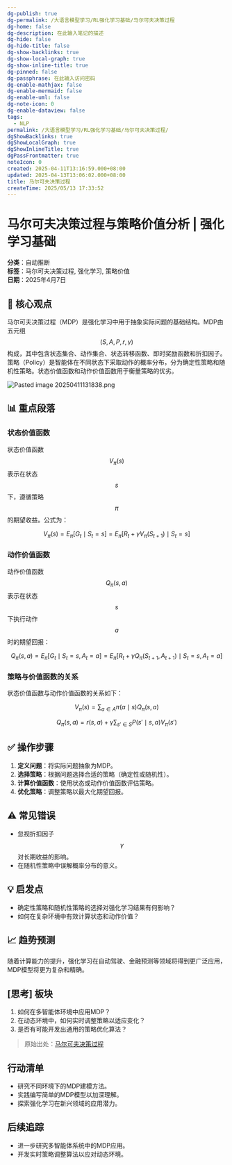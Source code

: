 ```yaml
---
dg-publish: true
dg-permalink: /大语言模型学习/RL强化学习基础/马尔可夫决策过程
dg-home: false
dg-description: 在此输入笔记的描述
dg-hide: false
dg-hide-title: false
dg-show-backlinks: true
dg-show-local-graph: true
dg-show-inline-title: true
dg-pinned: false
dg-passphrase: 在此输入访问密码
dg-enable-mathjax: false
dg-enable-mermaid: false
dg-enable-uml: false
dg-note-icon: 0
dg-enable-dataview: false
tags:
  - NLP
permalink: /大语言模型学习/RL强化学习基础/马尔可夫决策过程/
dgShowBacklinks: true
dgShowLocalGraph: true
dgShowInlineTitle: true
dgPassFrontmatter: true
noteIcon: 0
created: 2025-04-11T13:16:59.000+08:00
updated: 2025-04-13T13:06:02.000+08:00
title: 马尔可夫决策过程
createTime: 2025/05/13 17:33:52
---
```




# 马尔可夫决策过程与策略价值分析 | 强化学习基础
**分类**：自动推断  
**标签**：马尔可夫决策过程, 强化学习, 策略价值  
**日期**：2025年4月7日

## 🚀 核心观点
马尔可夫决策过程（MDP）是强化学习中用于抽象实际问题的基础结构。MDP由五元组 $$(S, A, P, r, \gamma)$$ 构成，其中包含状态集合、动作集合、状态转移函数、即时奖励函数和折扣因子。策略（Policy）是智能体在不同状态下采取动作的概率分布，分为确定性策略和随机性策略。状态价值函数和动作价值函数用于衡量策略的优劣。

![Pasted image 20250411131838.png](/img/user/%E9%99%84%E4%BB%B6/Pasted%20image%2020250411131838.png)


## 📊 重点段落

### 状态价值函数
状态价值函数 $$V_\pi(s)$$ 表示在状态 $$s$$ 下，遵循策略 $$\pi$$ 的期望收益。公式为：

$$
V_\pi(s) = E_\pi[G_t \mid S_t = s] = E_\pi[R_t + \gamma V_\pi(S_{t+1}) \mid S_t = s]
$$


### 动作价值函数
动作价值函数 $$Q_\pi(s, a)$$ 表示在状态 $$s$$ 下执行动作 $$a$$ 时的期望回报：

$$
Q_\pi(s, a) = E_\pi[G_t \mid S_t = s, A_t = a] = E_\pi[R_t + \gamma Q_\pi(S_{t+1}, A_{t+1}) \mid S_t = s, A_t = a]
$$


### 策略与价值函数的关系
状态价值函数与动作价值函数的关系如下：

$$
V_\pi(s) = \sum_{a \in A} \pi(a \mid s) Q_\pi(s, a)
$$

$$
Q_\pi(s, a) = r(s, a) + \gamma \sum_{s' \in S} P(s' \mid s, a) V_\pi(s')
$$


## ✅ 操作步骤
1. **定义问题**：将实际问题抽象为MDP。
2. **选择策略**：根据问题选择合适的策略（确定性或随机性）。
3. **计算价值函数**：使用状态或动作价值函数评估策略。
4. **优化策略**：调整策略以最大化期望回报。


## ⚠ 常见错误
- 忽视折扣因子 $$\gamma$$ 对长期收益的影响。
- 在随机性策略中误解概率分布的意义。


## 💡 启发点
- 确定性策略和随机性策略的选择对强化学习结果有何影响？
- 如何在复杂环境中有效计算状态和动作价值？


## 📈 趋势预测
随着计算能力的提升，强化学习在自动驾驶、金融预测等领域将得到更广泛应用，MDP模型将更为复杂和精确。


## [思考] 板块
1. 如何在多智能体环境中应用MDP？
2. 在动态环境中，如何实时调整策略以适应变化？
3. 是否有可能开发出通用的策略优化算法？

> 原始出处：[马尔可夫决策过程](https://example.com)


## 行动清单
- 研究不同环境下的MDP建模方法。
- 实践编写简单的MDP模型以加深理解。
- 探索强化学习在新兴领域的应用潜力。


## 后续追踪
- 进一步研究多智能体系统中的MDP应用。
- 开发实时策略调整算法以应对动态环境。
